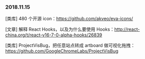 ### 2018.11.15

[类库] 480 个开源 icon：<https://github.com/akveo/eva-icons/>

[文章] 解释 React Hooks，以及为什么要使用 Hooks：<http://react-china.org/t/react-v16-7-0-alpha-hooks/26839>

[类库] ProjectVisBug，把任意站点转成 artboard 做可视化拖拽：<https://github.com/GoogleChromeLabs/ProjectVisBug>
